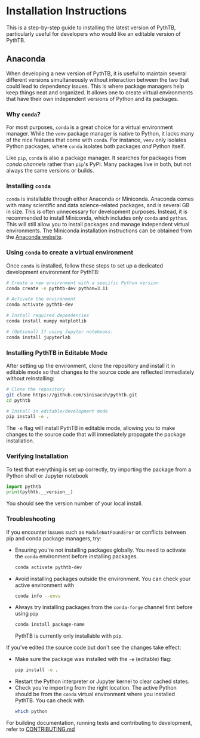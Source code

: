 # Installation Instructions

This is a step-by-step guide to installing the latest version of PythTB, particularly useful for developers who would like an editable version of PythTB.

## Anaconda

When developing a new version of PythTB, it is useful to maintain several different versions simultaneously without interaction between the two that could lead to dependency issues. 
This is where package managers help keep things neat and organized. It allows one to create virtual environments that have their own independent versions of Python and its packages. 

### Why `conda`?
For most purposes, `conda` is a great choice for a virtual environment manager. While the `venv` package manager is native to Python, it lacks many of the nice features that come with `conda`. For instance, `venv` only isolates Python packages, where `conda` isolates both packages _and_ Python itself.

Like `pip`, `conda` is also a package manager. It searches for packages from _conda channels_ rather than `pip`'s PyPI. Many packages live in both, but not always the same versions or builds.

### Installing `conda`

`conda` is installable through either Anaconda or Miniconda. Anaconda comes with many scientific and data science-related packages, and is several GB in size. This is often unnecessary 
for development purposes. Instead, it is recommended to install Miniconda, which includes only `conda` and `python`. This will still allow you to install packages and manage independent
virtual environments. The Miniconda installation instructions can be obtained from the [Anaconda website](https://www.anaconda.com/docs/getting-started/miniconda/install).

### Using `conda` to create a virtual environment
Once `conda` is installed, follow these steps to set up a dedicated development environment for PythTB:

```bash
# Create a new environment with a specific Python version
conda create -n pythtb-dev python=3.11

# Activate the environment
conda activate pythtb-dev

# Install required dependencies
conda install numpy matplotlib

# (Optional) If using Jupyter notebooks:
conda install jupyterlab
```

### Installing PythTB in Editable Mode

After setting up the environment, clone the repository and install it in editable mode so that changes to the source code are reflected immediately without reinstalling:

```bash
# Clone the repository
git clone https://github.com/sinisacoh/pythtb.git
cd pythtb

# Install in editable/development mode
pip install -e .
```

The `-e` flag will install PythTB in editable mode, allowing you to make changes to the source code that will immediately propagate the package installation.

### Verifying Installation

To test that everything is set up correctly, try importing the package from a Python shell or Jupyter notebook
```python
import pythtb
print(pythtb.__version__)
```
You should see the version number of your local install.


### Troubleshooting

If you encounter issues such as `ModuleNotFoundEror` or conflicts between pip and conda package managers, try:
- Ensuring you're not installing packages globally. You need to activate the `conda` environment before installing packages.
  
  ```bash
  conda activate pythtb-dev
  ```
  
- Avoid installing packages outside the environment. You can check your active environment with
  
  ```bash
  conda info --envs
  ```
- Always try installing packages from the `conda-forge` channel first before using `pip`

  ```bash
  conda install package-name
  ```

  PythTB is currently only installable with `pip`.
  
If you've edited the source code but don't see the changes take effect:
- Make sure the package was installed with the `-e` (editable) flag:
  ```bash
  pip install -e .
  ```
- Restart the Python interpreter or Jupyter kernel to clear cached states.
- Check you're importing from the right location. The active Python should be from the `conda` virtual environment
  where you installed PythTB. You can check with
  ```bash
  which python
  ```

For building documentation, running tests and contributing to development, refer to [CONTRIBUTING.md](CONTRIBUTING.md)





